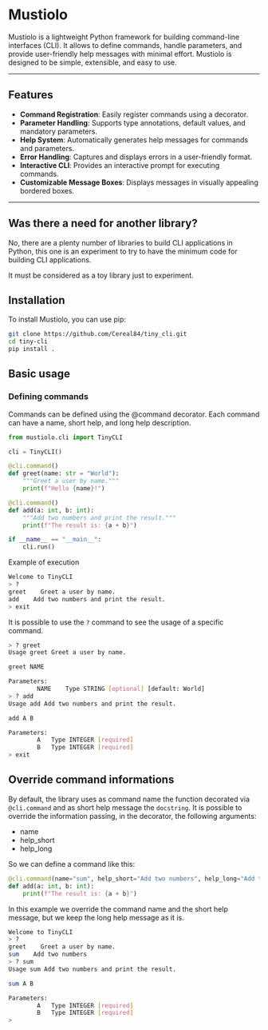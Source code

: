 # Mustiolo

Mustiolo is a lightweight Python framework for building command-line interfaces (CLI).
It allows to define commands, handle parameters, and provide user-friendly help messages with minimal effort. 
Mustiolo is designed to be simple, extensible, and easy to use.

---

## Features

- **Command Registration**: Easily register commands using a decorator.
- **Parameter Handling**: Supports type annotations, default values, and mandatory parameters.
- **Help System**: Automatically generates help messages for commands and parameters.
- **Error Handling**: Captures and displays errors in a user-friendly format.
- **Interactive CLI**: Provides an interactive prompt for executing commands.
- **Customizable Message Boxes**: Displays messages in visually appealing bordered boxes.

---

## Was there a need for another library?

No, there are a plenty number of libraries to build CLI applications in Python, this one
is an experiment to try to have the minimum code for building CLI applications.

It must be considered as a toy library just to experiment.


## Installation

To install Mustiolo, you can use pip:

```bash
git clone https://github.com/Cereal84/tiny_cli.git
cd tiny-cli
pip install .
```

## Basic usage

### Defining commands

Commands can be defined using the @command decorator. Each command can have a name, short help, and long help description.

```python
from mustiolo.cli import TinyCLI

cli = TinyCLI()

@cli.command()
def greet(name: str = "World"):
    """Greet a user by name."""
    print(f"Hello {name}!")

@cli.command()
def add(a: int, b: int):
    """Add two numbers and print the result."""
    print(f"The result is: {a + b}")

if __name__ == "__main__":
    cli.run()
```

Example of execution

```bash
Welcome to TinyCLI
> ?
greet    Greet a user by name.
add    Add two numbers and print the result.
> exit
```

It is possible to use the `?` command to see the usage of a specific command.

```bash
> ? greet
Usage greet Greet a user by name.

greet NAME

Parameters:
		NAME	Type STRING [optional] [default: World]
> ? add
Usage add Add two numbers and print the result.

add A B

Parameters:
		A	Type INTEGER [required]
		B	Type INTEGER [required]
> exit
```

## Override command informations

By default, the library uses as command name the function decorated via `@cli.command` and as short help message 
the `docstring`.
It is possible to override the information passing, in the decorator, the following arguments:

- name
- help_short
- help_long

So we can define a command like this:

```python
@cli.command(name="sum", help_short="Add two numbers", help_long="Add two numbers and print the result.")
def add(a: int, b: int):
    print(f"The result is: {a + b}")
```

In this example we override the command name and the short help message, but we keep the long help message as it is.

```bash
Welcome to TinyCLI
> ?
greet    Greet a user by name.
sum    Add two numbers
> ? sum
Usage sum Add two numbers and print the result.

sum A B

Parameters:
		A	Type INTEGER [required]
		B	Type INTEGER [required]
> 
```

